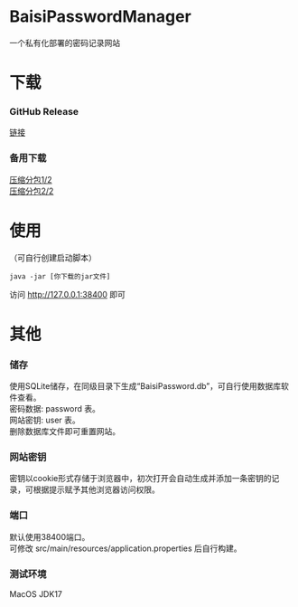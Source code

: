 # BaisiPasswordManager
一个私有化部署的密码记录网站

# 下载
### GitHub Release
[链接](https://github.com/BaisiTech/BaisiPasswordManager/releases)
### 备用下载
[压缩分包1/2](https://main.download.baisi.tech/BaisiPasswordManager/BaisiPasswordManager.zip)  
[压缩分包2/2](https://main.download.baisi.tech/BaisiPasswordManager/BaisiPasswordManager.z01)

# 使用
（可自行创建启动脚本）
```
java -jar [你下载的jar文件]
```
访问 http://127.0.0.1:38400 即可

# 其他
### 储存
使用SQLite储存，在同级目录下生成“BaisiPassword.db”，可自行使用数据库软件查看。  
密码数据: password 表。  
网站密钥: user 表。  
删除数据库文件即可重置网站。  

### 网站密钥
密钥以cookie形式存储于浏览器中，初次打开会自动生成并添加一条密钥的记录，可根据提示赋予其他浏览器访问权限。

### 端口
默认使用38400端口。  
可修改 src/main/resources/application.properties 后自行构建。

### 测试环境
MacOS JDK17

